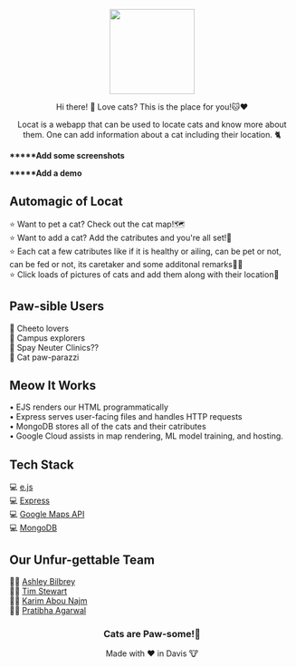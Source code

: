 <p align="center">
  <img 
    width="150"
    height="150"
    src="https://user-images.githubusercontent.com/16575976/163694639-9daa0eb9-b443-4493-8261-6f337a063d40.gif"
  >
</p>

<div align="center">
  Hi there! 👋 Love cats? This is the place for you!🐱♥️  


  Locat is a webapp that can be used to locate cats and know more about them. One can add information about a cat including their location. 🐈
</div>

<b>*****Add some screenshots</b><br>

<b>*****Add a demo</b><br>

<h2>Automagic of Locat</h2>     
⭐️ Want to pet a cat? Check out the cat map!🗺<br>  
⭐️ Want to add a cat? Add the catributes and you're all set!🎉<br>
⭐️ Each cat a few catributes like if it is healthy or ailing, can be pet or not, can be fed or not, its caretaker and some additonal remarks🫶🏻<br>   
⭐️ Click loads of pictures of cats and add them along with their location📍<br>   

<h2>Paw-sible Users</h2>
👤 Cheeto lovers <br>
👤 Campus explorers <br>
👤 Spay Neuter Clinics?? <br>
👤 Cat paw-parazzi <br>

<h2>Meow It Works</h2>
• EJS renders our HTML programmatically <br>
• Express serves user-facing files and handles HTTP requests <br>
• MongoDB stores all of the cats and their catributes <br>
• Google Cloud assists in map rendering, ML model training, and hosting. <br>

<h2>Tech Stack</h2>      
💻 <a href="https://ejs.co/">e.js</a> <br>  
💻 <a href="https://expressjs.com/">Express</a> <br>  
💻 <a href="https://developers.google.com/maps">Google Maps API</a> <br>  
💻 <a href="https://www.mongodb.com/">MongoDB</a> <br>  


<h2>Our Unfur-gettable Team</h2>
👩‍💻 <a href="https://www.linkedin.com/in/ashley-bilbrey/" target="_blank">Ashley Bilbrey</a><br>
👨‍💻 <a href="https://www.linkedin.com/in/timstewartj/" target="_blank">Tim Stewart</a><br>  
👨‍💻 <a href="https://www.linkedin.com/in/karim-abou-najm/" target="_blank">Karim Abou Najm</a><br>  
👩‍🎨 <a href="https://www.linkedin.com/in/pratibha-agarwal/" target="_blank">Pratibha Agarwal</a><br> 


<div align="center">
  <h3>Cats are Paw-some!🐾</h3>   
  Made with ❤️ in Davis 🐮 
</div>

